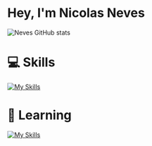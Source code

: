 # Hey, I'm Nicolas Neves

![Neves GitHub stats](https://github-readme-stats.vercel.app/api?username=nicolasnevess&theme=github_dark&show_icons=true)

# 💻 Skills
[![My Skills](https://skillicons.dev/icons?i=html,css,js&perline=3)](https://skillicons.dev)

# 📖 Learning
[![My Skills](https://skillicons.dev/icons?i=vue,typescript,firebase,tailwindcss,nodejs&perline=3)](https://skillicons.dev)
  
